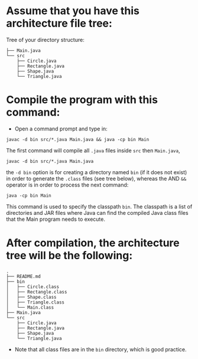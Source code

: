 # Assume that you have this architecture file tree:
Tree of your directory structure:
  ```├── README.md
  ├── Main.java
  └── src
      ├── Circle.java
      ├── Rectangle.java
      ├── Shape.java
      └── Triangle.java
  ```


# Compile the program with this command:
  - Open a command prompt and type in:
  ```
  javac -d bin src/*.java Main.java && java -cp bin Main
  ```

  The first command will compile all ```.java``` files inside ```src```
  then ```Main.java```,
  ```
  javac -d bin src/*.java Main.java
  ```
  the ```-d bin``` option is for creating a directory named ```bin```
  (if it does not exist) in order to generate the ```.class``` files
  (see tree below),
  whereas the AND ```&&``` operator is in order to process the next command:
  ```
  java -cp bin Main
  ```
  This command is used to specify the classpath ```bin```.
  The classpath is a list of directories and JAR files where Java can find
  the compiled Java class files that the Main program needs to execute.


# After compilation, the architecture tree will be the following:
```
.
├── README.md
├── bin
│   ├── Circle.class
│   ├── Rectangle.class
│   ├── Shape.class
│   ├── Triangle.class
│   └── Main.class
├── Main.java
└── src
    ├── Circle.java
    ├── Rectangle.java
    ├── Shape.java
    └── Triangle.java
```

- Note that all class files are in the ```bin``` directory, which is
  good practice.
